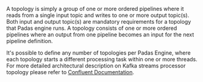 A topology is simply a group of one or more ordered pipelines where it reads from a single input topic and writes to one or more output topic(s).  Both input and output topic(s) are mandatory requirements for a topology that Padas engine runs.  A topology consists of one or more ordered pipelines where an output from one pipeline becomes an input for the next pipeline definition.

It's possible to define any number of topologies per Padas Engine, where each topology starts a different processing task within one or more threads.  For more detailed architectural description on Kafka streams processor topology please refer to [Confluent Documentation](https://docs.confluent.io/platform/current/streams/architecture.html#processor-topology).
